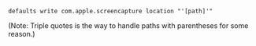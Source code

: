 `defaults write com.apple.screencapture location "'[path]'"`

(Note: Triple quotes is the way to handle paths with parentheses for some reason.)